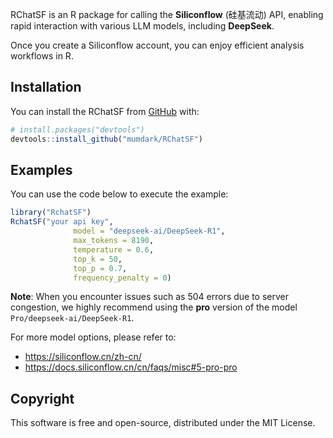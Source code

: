 RChatSF is an R package for calling the **Siliconflow** (硅基流动) API, enabling rapid interaction with various LLM models, including **DeepSeek**. 

Once you create a Siliconflow account, you can enjoy efficient analysis workflows in R.


## Installation

You can install the RChatSF from [GitHub](https://github.com/) with:

``` r
# install.packages("devtools")
devtools::install_github("mumdark/RChatSF")
```

## Examples

You can use the code below to execute the example:

``` r
library("RchatSF")
RchatSF("your api key", 
              model = "deepseek-ai/DeepSeek-R1", 
              max_tokens = 8190, 
              temperature = 0.6, 
              top_k = 50, 
              top_p = 0.7, 
              frequency_penalty = 0)
```

**Note**: When you encounter issues such as 504 errors due to server congestion, we highly recommend using the **pro** version of the model `Pro/deepseek-ai/DeepSeek-R1`. 

For more model options, please refer to:

- https://siliconflow.cn/zh-cn/
- https://docs.siliconflow.cn/cn/faqs/misc#5-pro-pro



## Copyright

This software is free and open-source, distributed under the MIT License.

